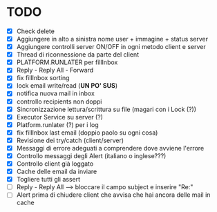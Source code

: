 # TODO

- [x] Check delete
- [x] Aggiungere in alto a sinistra nome user + immagine + status server
- [x] Aggiungere controlli server ON/OFF in ogni metodo client e server
- [x] Thread di riconnessione da parte del client
- [x] PLATFORM.RUNLATER per fillInbox
- [x] Reply - Reply All - Forward
- [x] fix fillInbox sorting
- [x] lock email write/read (**UN PO' SUS**)
- [x] notifica nuova mail in inbox
- [x] controllo recipients non doppi
- [x] Sincronizzazione lettura/scrittura su file (magari con i Lock (?))
- [x] Executor Service su server (?)
- [x] Platform.runlater (?) per i log
- [x] fix fillInbox last email (doppio paolo su ogni cosa)
- [x] Revisione dei try/catch (client/server)
- [x] Messaggi di errore adeguati a comprendere dove avviene l'errore
- [x] Controllo messaggi degli Alert (italiano o inglese???)
- [x] Controllo client già loggato
- [x] Cache delle email da inviare
- [x] Togliere tutti gli assert
- [ ] Reply - Reply All --> bloccare il campo subject e inserire "Re:"
- [ ] Alert prima di chiudere client che avvisa che hai ancora delle mail in cache